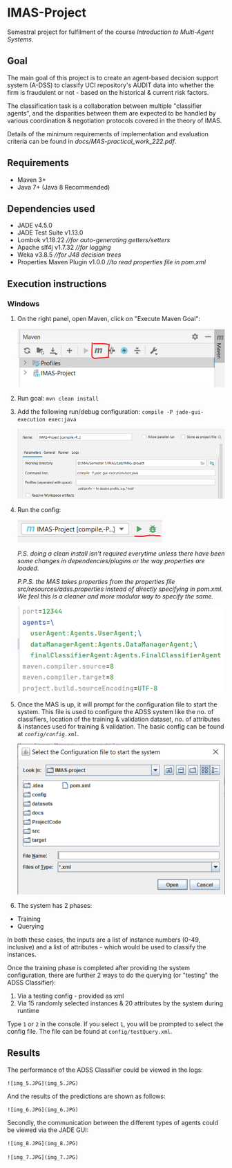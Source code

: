 # IMAS-Project
Semestral project for fulfilment of the course _Introduction to Multi-Agent Systems_.

## Goal
The main goal of this project is to create an agent-based decision support
system (A-DSS) to classify UCI repository's AUDIT data into whether the firm is fraudulent or not - based on the historical & current risk factors.

The classification task is a collaboration between multiple "classifier agents", and the disparities between them are expected to be handled by various coordination & negotiation protocols covered in the theory of IMAS.

Details of the minimum requirements of implementation and evaluation criteria can be found in _docs/MAS-practical_work_222.pdf_.

## Requirements
- Maven 3+
- Java 7+ (Java 8 Recommended)

## Dependencies used
- JADE v4.5.0
- JADE Test Suite v1.13.0
- Lombok v1.18.22 _//for auto-generating getters/setters_
- Apache slf4j v1.7.32 _//for logging_
- Weka v3.8.5 _//for J48 decision trees_
- Properties Maven Plugin v1.0.0 _//to read properties file in pom.xml_

## Execution instructions
### Windows
1. On the right panel, open Maven, click on "Execute Maven Goal":

    ![img_1.png](img_1.png)
2. Run goal: ```mvn clean install```
3. Add the following run/debug configuration:
`compile -P jade-gui-execution exec:java`

    ![img.png](img.png)
4. Run the config:

    ![img_3.png](img_3.png)

    _P.S. doing a clean install isn't required everytime unless there have been some changes in dependencies/plugins or the way properties are loaded._

    _P.P.S. the MAS takes properties from the properties file src/resources/adss.properties instead of directly specifying in pom.xml. We feel this is a cleaner and more modular way to specify the same._

    ![img_4.png](img_4.png)

5. Once the MAS is up, it will prompt for the configuration file to start the system. This file is used to configure the ADSS system like the no. of classifiers, location of the training & validation dataset, no. of attributes & instances used for training & validation. The basic config can be found at _`config/config.xml`_.

    ![img_2.png](img_2.png)

6. The system has 2 phases:
- Training
- Querying

In both these cases, the inputs are a list of instance numbers (0-49, inclusive) and a list of attributes - which would be used to classify the instances.

Once the training phase is completed after providing the system configuration, there are further 2 ways to do the querying (or "testing" the ADSS Classifier):
1. Via a testing config - provided as xml
2. Via 15 randomly selected instances & 20 attributes by the system during runtime

Type `1` or `2` in the console. If you select `1`, you will be prompted to select the config file. The file can be found at `config/testQuery.xml`.


## Results
The performance of the ADSS Classifier could be viewed in the logs:

    ![img_5.JPG](img_5.JPG)

And the results of the predictions are shown as follows: 

    ![img_6.JPG](img_6.JPG)

Secondly, the communication between the different types of agents could be viewed via the JADE GUI:

    ![img_8.JPG](img_8.JPG)

    ![img_7.JPG](img_7.JPG)
